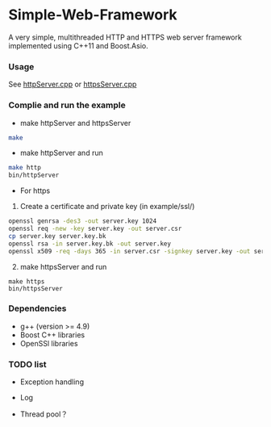 # Simple-Web-Framework
A very simple, multithreaded HTTP and HTTPS web server framework implemented using C++11 and Boost.Asio. 

### Usage

See [httpServer.cpp](https://github.com/MoRunChang2015/Simple-Web-Framework/blob/master/example/httpServer.cpp) or [httpsServer.cpp](https://github.com/MoRunChang2015/Simple-Web-Framework/blob/master/example/httpServer.cpp)

### Complie and run the example

+ make httpServer and httpsServer
```bash
make
```
+ make httpServer and run
```bash
make http
bin/httpServer
```
+ For https
1. Create a certificate and private key (in example/ssl/)
```bash
openssl genrsa -des3 -out server.key 1024
openssl req -new -key server.key -out server.csr
cp server.key server.key.bk
openssl rsa -in server.key.bk -out server.key
openssl x509 -req -days 365 -in server.csr -signkey server.key -out server.crt
```

2. make httpsServer and run
```
make https
bin/httpsServer
```


### Dependencies
+ g++ (version >= 4.9)
+ Boost C++ libraries
+ OpenSSl libraries


### TODO list

+ Exception handling

+ Log

+ Thread pool？
